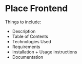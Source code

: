 # Place Frontend

Things to include:

- Description
- Table of Contents
- Technologies Used
- Requirements
- Installation + Usage instructions
- Documentation
